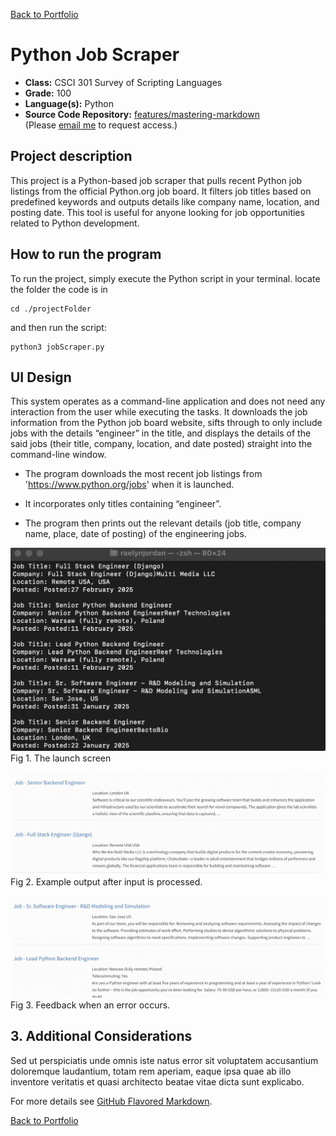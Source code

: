 [Back to Portfolio](./)

Python Job Scraper
===============

-   **Class:** CSCI 301 Survey of Scripting Languages
-   **Grade:** 100
-   **Language(s):** Python
-   **Source Code Repository:** [features/mastering-markdown](https://guides.github.com/features/mastering-markdown/)  
    (Please [email me](mailto:rsdixon@csustudent.net?subject=GitHub%20Access) to request access.)

## Project description


This project is a Python-based job scraper that pulls recent Python job listings from the official Python.org job board. It filters job titles based on predefined keywords and outputs details like company name, location, and posting date. This tool is useful for anyone looking for job opportunities related to Python development.

## How to run the program

To run the project, simply execute the Python script in your terminal.
locate the folder the code is in 
``` 
cd ./projectFolder
```

and then run the script:
``` 
python3 jobScraper.py
```

## UI Design

This system operates as a command-line application and does not need any interaction from the user while executing the tasks. It downloads the job information from the Python job board website, sifts through to only include jobs with the details “engineer” in the title, and displays the details of the said jobs (their title, company, location, and date posted) straight into the command-line window.

- The program downloads the most recent job listings from 'https://www.python.org/jobs' when it is launched.

- It incorporates only titles containing “engineer”.

- The program then prints out the relevant details (job title, company name, place, date of posting) of the engineering jobs.



![screenshot](images/project1results.png)  
Fig 1. The launch screen

![screenshot](images/jobPostings.png)  
Fig 2. Example output after input is processed.

![screenshot](images/jobPostings2.png)  
Fig 3. Feedback when an error occurs.

## 3. Additional Considerations

Sed ut perspiciatis unde omnis iste natus error sit voluptatem accusantium doloremque laudantium, totam rem aperiam, eaque ipsa quae ab illo inventore veritatis et quasi architecto beatae vitae dicta sunt explicabo. 

For more details see [GitHub Flavored Markdown](https://guides.github.com/features/mastering-markdown/).

[Back to Portfolio](./)
